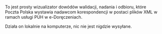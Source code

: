 To jest prosty wizualizator dowódów walidacji, nadania i odbioru, które Poczta Polska wystawia nadawcom korespondencji w postaci plików XML w ramach usługi PUH w e-Doręczeniach. 

Działa on lokalnie na komputerze, nic nie jest nigdzie wysyłane.
